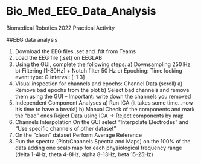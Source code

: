 # Bio_Med_EEG_Data_Analysis

Biomedical Robotics 2022 Practical Activity

##EEG data analysis

1. Download the EEG files .set and .fdt from Teams
2. Load the EEG file (.set) on EEGLAB
3. Using the GUI, complete the following steps: a) Downsampling 250 Hz b) Filtering [1-80Hz] + Notch filter 50 Hz c) Epoching: Time locking event type: G interval: [-1 3]
4. Visual inspection for channels and epochs: Channel Data (scroll) a) Remove bad epochs from the plot b) Select bad channels and remove them using the GUI – Important: write down the channels you removed
5. Independent Component Analyses a) Run ICA (it takes some time…now it’s time to have a break!) b) Manual Check of the components and mark the “bad” ones Reject Data using ICA -> Reject components by map
6. Channels Interpolation On the GUI select “Interpolate Electrodes” and “Use specific channels of other dataset”
7. On the “clean” dataset Perform Average Reference
8. Run the spectra (Plot/Channels Spectra and Maps) on the 100% of the data adding one scalp map for each physiological frequency range (delta 1-4Hz, theta 4-8Hz, alpha 8-13Hz, beta 15-25Hz)
